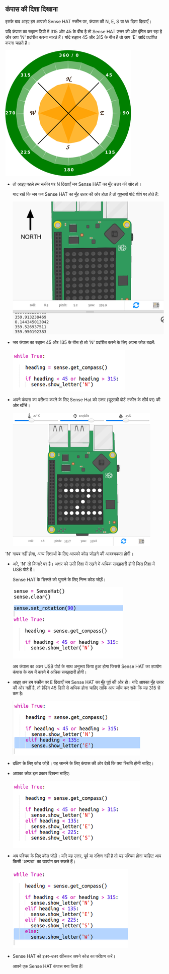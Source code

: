## कंपास की दिशा दिखाना

इसके बाद आइए हम आपको Sense HAT स्क्रीन पर, कंपास की N, E, S या W दिशा दिखाएँ।

यदि कंपास का रुझान डिग्री में 315 और 45 के बीच है तो Sense HAT उत्तर की ओर इंगित कर रहा है और आप 'N' प्रदर्शित करना चाहते हैं। यदि रुझान 45 और 315 के बीच है तो आप 'E' आदि प्रदर्शित करना चाहते हैं।

![स्क्रीनशॉट](images/compass-quadrants.png)

+ तो आइए पहले हम स्क्रीन पर N दिखाएँ जब Sense HAT का मुँह उत्तर की ओर हो।
    
    याद रखें कि जब जब Sense HAT का मुँह उत्तर की ओर होता है तो यूएसबी पोर्ट शीर्ष पर होते हैं:
    
    ![स्क्रीनशॉट](images/compass-north.png)

+ जब कंपास का रुझान 45 और 135 के बीच हो तो 'N' प्रदर्शित करने के लिए अपना कोड बदलें:
    
    ![स्क्रीनशॉट](images/compass-north-code.png)

+ अपने कंपास का परीक्षण करने के लिए Sense Hat को उत्तर (यूएसबी पोर्ट स्क्रीन के शीर्ष पर) की ओर खींचें।
    
    ![स्क्रीनशॉट](images/compass-north-test.png)

'N' गायब नहीं होगा, अन्य दिशाओं के लिए आपको कोड जोड़ने की आवश्यकता होगी।

+ अरे, 'N' तो किनारे पर है। अक्षर को उसी दिशा में रखने में अधिक समझदारी होगी जिस दिशा में USB पोर्ट हैं।
    
    Sense HAT के डिस्प्ले को घुमाने के लिए निम्न कोड जोड़ें।
    
    ![स्क्रीनशॉट](images/compass-rotate.png)
    
    अब कंपास का अक्षर USB पोर्ट के साथ अनुरूप किया हुआ होगा जिससे Sense HAT का उपयोग कंपास के रूप में करने में अधिक समझदारी होगी।

+ आइए अब हम स्क्रीन पर E दिखाएँ जब Sense HAT का मुँह पूर्व की ओर हो। यदि आपका मुँह उत्तर की ओर नहीं है, तो हैडिंग 45 डिग्री से अधिक होना चाहिए ताकि आप जाँच कर सकें कि यह 315 से कम है:
    
    ![स्क्रीनशॉट](images/compass-east-code.png)

+ दक्षिण के लिए कोड जोड़ें। यह जानने के लिए कंपास की ओर देखें कि क्या स्थिति होनी चाहिए।

+ आपका कोड इस प्रकार दिखना चाहिए:
    
    ![स्क्रीनशॉट](images/compass-south-code.png)

+ अब पश्चिम के लिए कोड जोड़ें। यदि यह उत्तर, पूर्व या दक्षिण नहीं है तो यह पश्चिम होना चाहिए! आप किसी 'अन्यथा' का उपयोग कर सकते हैं।
    
    ![स्क्रीनशॉट](images/compass-west-code.png)

+ Sense HAT को इधर-उधर खींचकर अपने कोड का परीक्षण करें।
    
    आपने एक Sense HAT कंपास बना लिया है!